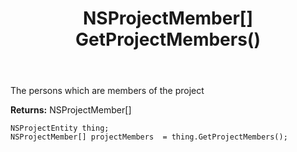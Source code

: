 ﻿---
uid: crmscript_ref_NSProjectEntity_GetProjectMembers
title: NSProjectMember[] GetProjectMembers()
intellisense: NSProjectEntity.GetProjectMembers
keywords: NSProjectEntity, GetProjectMembers
so.topic: reference
---

The persons which are members of the project

**Returns:** NSProjectMember[]


```crmscript
NSProjectEntity thing;
NSProjectMember[] projectMembers  = thing.GetProjectMembers();
```


